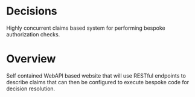 Decisions
==========

Highly concurrent claims based system for performing bespoke authorization checks.

Overview
=========

Self contained WebAPI based website that will use RESTful endpoints to describe claims that can then be configured to execute bespoke code for decision resolution.
